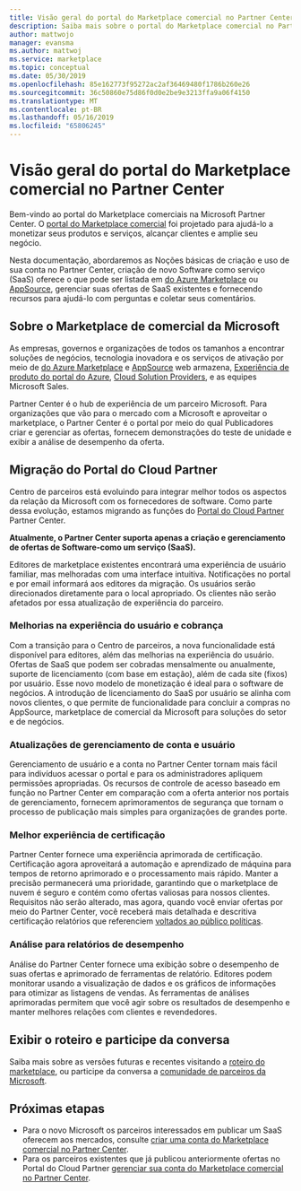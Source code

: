 ```yaml
---
title: Visão geral do portal do Marketplace comercial no Partner Center
description: Saiba mais sobre o portal do Marketplace comercial no Partner Center e como listar e vender ofertas no Azure Marketplace, AppSource e por meio do programa provedor de solução de nuvem (CSP).
author: mattwojo
manager: evansma
ms.author: mattwoj
ms.service: marketplace
ms.topic: conceptual
ms.date: 05/30/2019
ms.openlocfilehash: 85e162773f95272ac2af36469480f1786b260e26
ms.sourcegitcommit: 36c50860e75d86f0d0e2be9e3213ffa9a06f4150
ms.translationtype: MT
ms.contentlocale: pt-BR
ms.lasthandoff: 05/16/2019
ms.locfileid: "65806245"
---
```

# <a name="overview-of-the-commercial-marketplace-portal-in-partner-center"></a>Visão geral do portal do Marketplace comercial no Partner Center

Bem-vindo ao portal do Marketplace comerciais na Microsoft Partner Center. O [portal do Marketplace comercial](https://partner.microsoft.com/dashboard/commercial-marketplace/) foi projetado para ajudá-lo a monetizar seus produtos e serviços, alcançar clientes e amplie seu negócio.

Nesta documentação, abordaremos as Noções básicas de criação e uso de sua conta no Partner Center, criação de novo Software como serviço (SaaS) oferece o que pode ser listada em [do Azure Marketplace](https://azuremarketplace.microsoft.com/) ou [AppSource](https://appsource.microsoft.com/), gerenciar suas ofertas de SaaS existentes e fornecendo recursos para ajudá-lo com perguntas e coletar seus comentários. 

## <a name="about-microsofts-commercial-marketplace"></a>Sobre o Marketplace de comercial da Microsoft

As empresas, governos e organizações de todos os tamanhos a encontrar soluções de negócios, tecnologia inovadora e os serviços de ativação por meio de [do Azure Marketplace](https://azuremarketplace.microsoft.com/) e [AppSource](https://appsource.microsoft.com/) web armazena, [ Experiência de produto do portal do Azure](https://portal.azure.com), [Cloud Solution Providers](https://partner.microsoft.com/cloud-solution-provider), e as equipes Microsoft Sales. 

Partner Center é o hub de experiência de um parceiro Microsoft. Para organizações que vão para o mercado com a Microsoft e aproveitar o marketplace, o Partner Center é o portal por meio do qual Publicadores criar e gerenciar as ofertas, fornecem demonstrações do teste de unidade e exibir a análise de desempenho da oferta. 

## <a name="migration-from-cloud-partner-portal"></a>Migração do Portal do Cloud Partner

Centro de parceiros está evoluindo para integrar melhor todos os aspectos da relação da Microsoft com os fornecedores de software. Como parte dessa evolução, estamos migrando as funções do [Portal do Cloud Partner](https://cloudpartner.azure.com/) Partner Center. 

**Atualmente, o Partner Center suporta apenas a criação e gerenciamento de ofertas de Software-como um serviço (SaaS).**

Editores de marketplace existentes encontrará uma experiência de usuário familiar, mas melhoradas com uma interface intuitiva. Notificações no portal e por email informará aos editores da migração. Os usuários serão direcionados diretamente para o local apropriado. Os clientes não serão afetados por essa atualização de experiência do parceiro. 

### <a name="improvements-on-user-experience-and-billing"></a>Melhorias na experiência do usuário e cobrança

Com a transição para o Centro de parceiros, a nova funcionalidade está disponível para editores, além das melhorias na experiência do usuário. Ofertas de SaaS que podem ser cobradas mensalmente ou anualmente, suporte de licenciamento (com base em estação), além de cada site (fixos) por usuário. Esse novo modelo de monetização é ideal para o software de negócios. A introdução de licenciamento do SaaS por usuário se alinha com novos clientes, o que permite de funcionalidade para concluir a compras no AppSource, marketplace de comercial da Microsoft para soluções do setor e de negócios. 

### <a name="account-and-user-management-updates"></a>Atualizações de gerenciamento de conta e usuário

Gerenciamento de usuário e a conta no Partner Center tornam mais fácil para indivíduos acessar o portal e para os administradores apliquem permissões apropriadas. Os recursos de controle de acesso baseado em função no Partner Center em comparação com a oferta anterior nos portais de gerenciamento, fornecem aprimoramentos de segurança que tornam o processo de publicação mais simples para organizações de grandes porte. 

### <a name="improved-certification-experience"></a>Melhor experiência de certificação

Partner Center fornece uma experiência aprimorada de certificação. Certificação agora aproveitará a automação e aprendizado de máquina para tempos de retorno aprimorado e o processamento mais rápido. Manter a precisão permanecerá uma prioridade, garantindo que o marketplace de nuvem é seguro e contém como ofertas valiosas para nossos clientes. Requisitos não serão alterado, mas agora, quando você enviar ofertas por meio do Partner Center, você receberá mais detalhada e descritiva certificação relatórios que referenciem [voltados ao público políticas](https://docs.microsoft.com/legal/marketplace/certification-policies). 

### <a name="analytics-for-performance-reporting"></a>Análise para relatórios de desempenho

Análise do Partner Center fornece uma exibição sobre o desempenho de suas ofertas e aprimorado de ferramentas de relatório. Editores podem monitorar usando a visualização de dados e os gráficos de informações para otimizar as listagens de vendas. As ferramentas de análises aprimoradas permitem que você agir sobre os resultados de desempenho e manter melhores relações com clientes e revendedores. 

## <a name="view-the-roadmap-and-join-the-conversation"></a>Exibir o roteiro e participe da conversa

Saiba mais sobre as versões futuras e recentes visitando a [roteiro do marketplace](https://aka.ms/publicmarketplaceroadmap), ou participe da conversa a [comunidade de parceiros da Microsoft](https://www.microsoftpartnercommunity.com/). 

## <a name="next-steps"></a>Próximas etapas

- Para o novo Microsoft os parceiros interessados em publicar um SaaS oferecem aos mercados, consulte [criar uma conta do Marketplace comercial no Partner Center](./create-account.md).
- Para os parceiros existentes que já publicou anteriormente ofertas no Portal do Cloud Partner [gerenciar sua conta do Marketplace comercial no Partner Center](./manage-account.md). 
